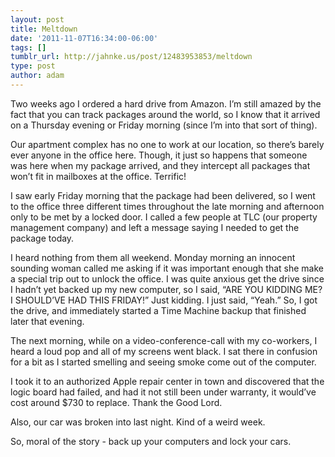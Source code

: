 ```yaml
---
layout: post
title: Meltdown
date: '2011-11-07T16:34:00-06:00'
tags: []
tumblr_url: http://jahnke.us/post/12483953853/meltdown
type: post
author: adam
---
```


Two weeks ago I ordered a hard drive from Amazon. I’m still amazed by the fact that you can track packages around the world, so I know that it arrived on a Thursday evening or Friday morning (since I’m into that sort of thing).

Our apartment complex has no one to work at our location, so there’s barely ever anyone in the office here. Though, it just so happens that someone was here when my package arrived, and they intercept all packages that won’t fit in mailboxes at the office. Terrific!

I saw early Friday morning that the package had been delivered, so I went to the office three different times throughout the late morning and afternoon only to be met by a locked door. I called a few people at TLC (our property management company) and left a message saying I needed to get the package today.

I heard nothing from them all weekend. Monday morning an innocent sounding woman called me asking if it was important enough that she make a special trip out to unlock the office. I was quite anxious get the drive since I hadn’t yet backed up my new computer, so I said, “ARE YOU KIDDING ME? I SHOULD’VE HAD THIS FRIDAY!” Just kidding. I just said, “Yeah.” So, I got the drive, and immediately started a Time Machine backup that finished later that evening.

The next morning, while on a video-conference-call with my co-workers, I heard a loud pop and all of my screens went black. I sat there in confusion for a bit as I started smelling and seeing smoke come out of the computer.

I took it to an authorized Apple repair center in town and discovered that the logic board had failed, and had it not still been under warranty, it would’ve cost around $730 to replace. Thank the Good Lord.

Also, our car was broken into last night. Kind of a weird week.

So, moral of the story - back up your computers and lock your cars.
